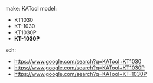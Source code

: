 make: KATool
model:
- KT1030
- KT-1030
- KT1030P
- **KT-1030P**

sch:
- https://www.google.com/search?q=KATool+KT1030
- https://www.google.com/search?q=KATool+KT1030P
- https://www.google.com/search?q=KATool+KT-1030P
